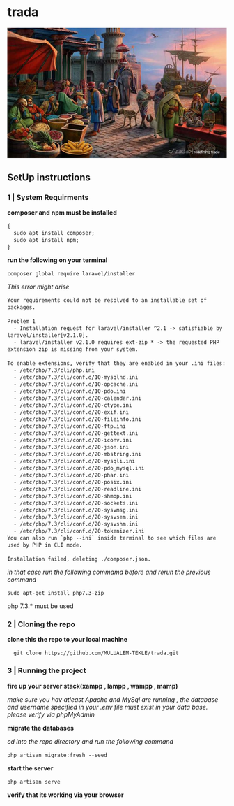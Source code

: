 # trada

![trade logo](/trada.jpg)

## SetUp instructions 
### 1 | System Requirments
  __composer and npm must be installed__
  ```
  {
    sudo apt install composer;
    sudo apt install npm;
  }
  ```
  __run the following on your terminal__
  
  ```
  composer global require laravel/installer
  ```
  _This error might arise_
  
  ```
  Your requirements could not be resolved to an installable set of packages.

  Problem 1
    - Installation request for laravel/installer ^2.1 -> satisfiable by laravel/installer[v2.1.0].
    - laravel/installer v2.1.0 requires ext-zip * -> the requested PHP extension zip is missing from your system.

  To enable extensions, verify that they are enabled in your .ini files:
    - /etc/php/7.3/cli/php.ini
    - /etc/php/7.3/cli/conf.d/10-mysqlnd.ini
    - /etc/php/7.3/cli/conf.d/10-opcache.ini
    - /etc/php/7.3/cli/conf.d/10-pdo.ini
    - /etc/php/7.3/cli/conf.d/20-calendar.ini
    - /etc/php/7.3/cli/conf.d/20-ctype.ini
    - /etc/php/7.3/cli/conf.d/20-exif.ini
    - /etc/php/7.3/cli/conf.d/20-fileinfo.ini
    - /etc/php/7.3/cli/conf.d/20-ftp.ini
    - /etc/php/7.3/cli/conf.d/20-gettext.ini
    - /etc/php/7.3/cli/conf.d/20-iconv.ini
    - /etc/php/7.3/cli/conf.d/20-json.ini
    - /etc/php/7.3/cli/conf.d/20-mbstring.ini
    - /etc/php/7.3/cli/conf.d/20-mysqli.ini
    - /etc/php/7.3/cli/conf.d/20-pdo_mysql.ini
    - /etc/php/7.3/cli/conf.d/20-phar.ini
    - /etc/php/7.3/cli/conf.d/20-posix.ini
    - /etc/php/7.3/cli/conf.d/20-readline.ini
    - /etc/php/7.3/cli/conf.d/20-shmop.ini
    - /etc/php/7.3/cli/conf.d/20-sockets.ini
    - /etc/php/7.3/cli/conf.d/20-sysvmsg.ini
    - /etc/php/7.3/cli/conf.d/20-sysvsem.ini
    - /etc/php/7.3/cli/conf.d/20-sysvshm.ini
    - /etc/php/7.3/cli/conf.d/20-tokenizer.ini
  You can also run `php --ini` inside terminal to see which files are used by PHP in CLI mode.

Installation failed, deleting ./composer.json.
  ```
  
  _in that case run the following commamd before and rerun the previous command_
  
  ```
  sudo apt-get install php7.3-zip
  ```
  php 7.3.* must be used
  
  ### 2 | Cloning the repo 
  __clone this the repo to your local machine__
  
  ```
    git clone https://github.com/MULUALEM-TEKLE/trada.git
  ```

### 3 | Running the project
__fire up your server stack(xampp , lampp , wampp , mamp)__

*make sure you hav atleast Apache and MySql are running , the database and username specified in your .env file must exist in your data base. please verify via phpMyAdmin*

__migrate the databases__

*cd into the repo directory and run the following command*
```
php artisan migrate:fresh --seed
```
__start the server__

```
php artisan serve
```

__verify that its working via your browser__
